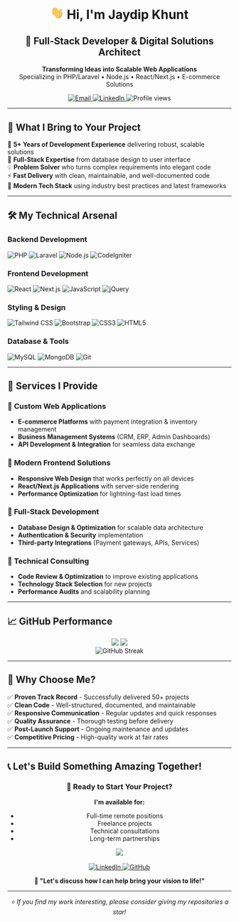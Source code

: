 <h1 align="center">
  <img src="https://raw.githubusercontent.com/ABSphreak/ABSphreak/master/gifs/Hi.gif" width="30"> 
  Hi, I'm Jaydip Khunt
</h1>

<h2 align="center">🚀 Full-Stack Developer & Digital Solutions Architect</h2>

<p align="center">
  <strong>Transforming Ideas into Scalable Web Applications</strong><br>
  Specializing in PHP/Laravel • Node.js • React/Next.js • E-commerce Solutions
</p>

<p align="center">
  <a href="mailto:jaydipkhunt90@gmail.com">
    <img alt="Email" src="https://img.shields.io/badge/💼%20Hire%20Me-jaydipkhunt90%40gmail.com-EA4335?style=for-the-badge&logo=gmail&logoColor=white">
  </a>
  <a href="https://www.linkedin.com/in/jaydip-khunt-658697142/" target="_blank">
    <img alt="LinkedIn" src="https://img.shields.io/badge/Connect-LinkedIn-0A66C2?style=for-the-badge&logo=linkedin&logoColor=white">
  </a>
  <img alt="Profile views" src="https://komarev.com/ghpvc/?username=jaydip-khunt&style=for-the-badge&color=brightgreen&label=Profile+Views">
</p>

---

## 💼 What I Bring to Your Project

🎯 **5+ Years of Development Experience** delivering robust, scalable solutions  
🚀 **Full-Stack Expertise** from database design to user interface  
💡 **Problem Solver** who turns complex requirements into elegant code  
⚡ **Fast Delivery** with clean, maintainable, and well-documented code  
🔧 **Modern Tech Stack** using industry best practices and latest frameworks  

---

## 🛠️ My Technical Arsenal

### **Backend Development**
<p>
  <img src="https://img.shields.io/badge/PHP-777BB4?style=for-the-badge&logo=php&logoColor=white" alt="PHP">
  <img src="https://img.shields.io/badge/Laravel-FF2D20?style=for-the-badge&logo=laravel&logoColor=white" alt="Laravel">
  <img src="https://img.shields.io/badge/Node.js-339933?style=for-the-badge&logo=nodedotjs&logoColor=white" alt="Node.js">
  <img src="https://img.shields.io/badge/CodeIgniter-EF4223?style=for-the-badge&logo=codeigniter&logoColor=white" alt="CodeIgniter">
</p>

### **Frontend Development**
<p>
  <img src="https://img.shields.io/badge/React-61DAFB?style=for-the-badge&logo=react&logoColor=black" alt="React">
  <img src="https://img.shields.io/badge/Next.js-000000?style=for-the-badge&logo=nextdotjs&logoColor=white" alt="Next.js">
  <img src="https://img.shields.io/badge/JavaScript-F7DF1E?style=for-the-badge&logo=javascript&logoColor=black" alt="JavaScript">
  <img src="https://img.shields.io/badge/jQuery-0769AD?style=for-the-badge&logo=jquery&logoColor=white" alt="jQuery">
</p>

### **Styling & Design**
<p>
  <img src="https://img.shields.io/badge/Tailwind_CSS-38B2AC?style=for-the-badge&logo=tailwind-css&logoColor=white" alt="Tailwind CSS">
  <img src="https://img.shields.io/badge/Bootstrap-563D7C?style=for-the-badge&logo=bootstrap&logoColor=white" alt="Bootstrap">
  <img src="https://img.shields.io/badge/CSS3-1572B6?style=for-the-badge&logo=css3&logoColor=white" alt="CSS3">
  <img src="https://img.shields.io/badge/HTML5-E34F26?style=for-the-badge&logo=html5&logoColor=white" alt="HTML5">
</p>

### **Database & Tools**
<p>
  <img src="https://img.shields.io/badge/MySQL-4479A1?style=for-the-badge&logo=mysql&logoColor=white" alt="MySQL">
  <img src="https://img.shields.io/badge/MongoDB-47A248?style=for-the-badge&logo=mongodb&logoColor=white" alt="MongoDB">
  <img src="https://img.shields.io/badge/Git-F05032?style=for-the-badge&logo=git&logoColor=white" alt="Git">
</p>

---

## 🎯 Services I Provide

### 🏢 **Custom Web Applications**
- **E-commerce Platforms** with payment integration & inventory management
- **Business Management Systems** (CRM, ERP, Admin Dashboards)
- **API Development & Integration** for seamless data exchange

### 🎨 **Modern Frontend Solutions**
- **Responsive Web Design** that works perfectly on all devices
- **React/Next.js Applications** with server-side rendering
- **Performance Optimization** for lightning-fast load times

### 🔧 **Full-Stack Development**
- **Database Design & Optimization** for scalable data architecture
- **Authentication & Security** implementation
- **Third-party Integrations** (Payment gateways, APIs, Services)

### 🚀 **Technical Consulting**
- **Code Review & Optimization** to improve existing applications
- **Technology Stack Selection** for new projects
- **Performance Audits** and scalability planning

---

## 📈 GitHub Performance

<div align="center">
  <img height="180em" src="https://github-readme-stats.vercel.app/api?username=jaydip-khunt&show_icons=true&theme=github_dark&hide_border=true&count_private=true"/>
  <img height="180em" src="https://github-readme-stats.vercel.app/api/top-langs/?username=jaydip-khunt&layout=compact&theme=github_dark&hide_border=true"/>
</div>

<div align="center">
  <img src="https://streak-stats.demolab.com?user=jaydip-khunt&theme=github-dark-blue&hide_border=true" alt="GitHub Streak"/>
</div>

---

## 🌟 Why Choose Me?

✅ **Proven Track Record** - Successfully delivered 50+ projects  
✅ **Clean Code** - Well-structured, documented, and maintainable  
✅ **Responsive Communication** - Regular updates and quick responses  
✅ **Quality Assurance** - Thorough testing before delivery  
✅ **Post-Launch Support** - Ongoing maintenance and updates  
✅ **Competitive Pricing** - High-quality work at fair rates  

---

## 📞 Let's Build Something Amazing Together!

<div align="center">

### 🚀 Ready to Start Your Project?

**I'm available for:**
- Full-time remote positions
- Freelance projects
- Technical consultations
- Long-term partnerships

<p>
  <a href="mailto:jaydipkhunt90@gmail.com">
    <img src="https://img.shields.io/badge/📧%20Email%20Me-jaydipkhunt90%40gmail.com-EA4335?style=for-the-badge&logo=gmail&logoColor=white">
  </a>
</p>

<p>
  <a href="https://www.linkedin.com/in/jaydip-khunt-658697142/" target="_blank">
    <img src="https://raw.githubusercontent.com/danielcranney/readme-generator/main/public/icons/socials/linkedin.svg" width="32" height="32" alt="LinkedIn" />
  </a>
  <a href="https://www.github.com/jaydip-khunt" target="_blank">
    <img src="https://raw.githubusercontent.com/danielcranney/readme-generator/main/public/icons/socials/github.svg" width="32" height="32" alt="GitHub" />
  </a>
</p>

**💬 "Let's discuss how I can help bring your vision to life!"**

</div>

---

<div align="center">
  <i>⭐ If you find my work interesting, please consider giving my repositories a star!</i>
</div>
